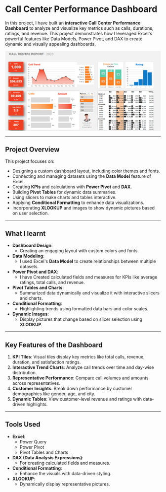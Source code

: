 # Call Center Performance Dashboard

In this project, I have built an **interactive Call Center Performance Dashboard** to analyze and visualize key metrics such as calls, durations, ratings, and revenue. This project demonstrates how I leveraged Excel's powerful features like Data Models, Power Pivot, and DAX to create dynamic and visually appealing dashboards.

![Call Center Dashboard](./dashboard-image.png)

---

## **Project Overview**

This project focuses on:
- Designing a custom dashboard layout, including color themes and fonts.
- Connecting and managing datasets using the **Data Model** feature of Excel.
- Creating **KPIs** and calculations with **Power Pivot** and **DAX**.
- Building **Pivot Tables** for dynamic data summaries.
- Using slicers to make charts and tables interactive.
- Applying **Conditional Formatting** to enhance data visualizations.
- Incorporating **XLOOKUP** and images to show dynamic pictures based on user selection.

---

## **What I learnt**
- **Dashboard Design**:
  - Creating an engaging layout with custom colors and fonts.
- **Data Modeling**:
  - I used Excel's **Data Model** to create relationships between multiple datasets.
- **Power Pivot and DAX**:
  - I have Created calculated fields and measures for KPIs like average ratings, total calls, and revenue.
- **Pivot Tables and Charts**:
  - Summarized data dynamically and visualize it with interactive slicers and charts.
- **Conditional Formatting**:
  - Highlighting trends using formatted data bars and color scales.
- **Dynamic Images**:
  - Display pictures that change based on slicer selection using **XLOOKUP**.

---

## **Key Features of the Dashboard**
1. **KPI Tiles**: Visual tiles display key metrics like total calls, revenue, duration, and satisfaction ratings.
2. **Interactive Trend Charts**: Analyze call trends over time and day-wise distribution.
3. **Representative Performance**: Compare call volumes and amounts across representatives.
4. **Customer Insights**: Break down performance by customer demographics like gender, age, and city.
5. **Dynamic Tables**: View customer-level revenue and ratings with data-driven highlights.
   
---

## **Tools Used**
- **Excel**:
  - Power Query
  - Power Pivot
  - Pivot Tables and Charts
- **DAX (Data Analysis Expressions)**:
  - For creating calculated fields and measures.
- **Conditional Formatting**:
  - Enhance the visuals with data-driven styling.
- **XLOOKUP**:
  - Dynamically display representative pictures.

